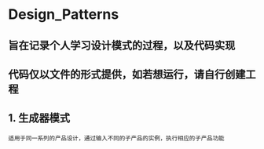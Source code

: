 # Design_Patterns

## 旨在记录个人学习设计模式的过程，以及代码实现

## 代码仅以文件的形式提供，如若想运行，请自行创建工程

## 1. 生成器模式
    适用于同一系列的产品设计，通过输入不同的子产品的实例，执行相应的子产品功能